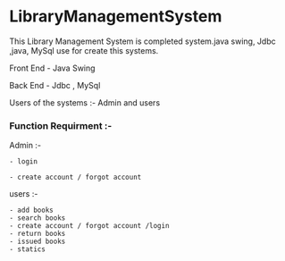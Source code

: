 # LibraryManagementSystem 

This Library Management System is completed system.java swing, Jdbc ,java, MySql use for create this systems.

Front End - Java Swing

Back End - Jdbc , MySql

Users of the systems :- Admin and users 

### Function Requirment :- 

Admin :- 

    - login
    
    - create account / forgot account 

users :- 

    - add books
    - search books
    - create account / forgot account /login 
    - return books
    - issued books
    - statics 
    

        


